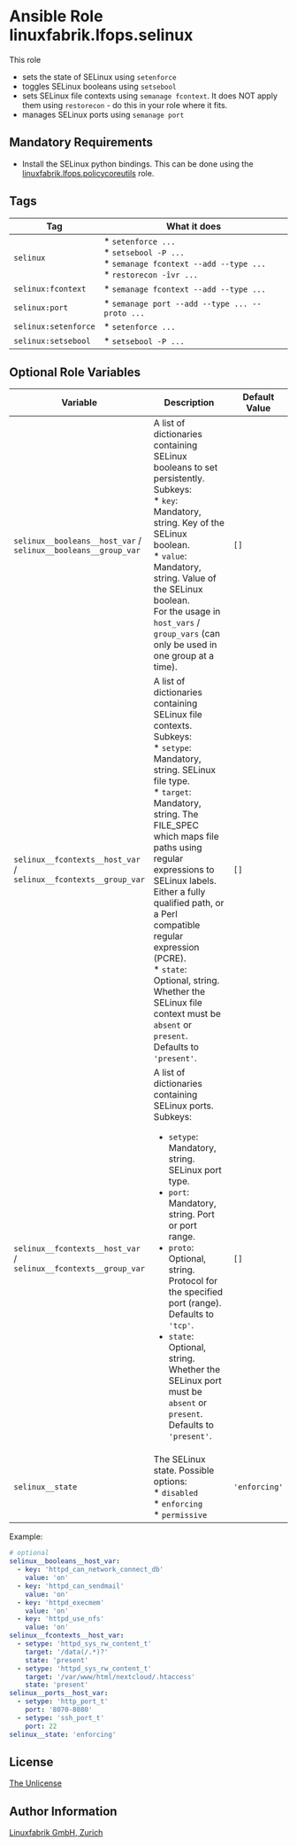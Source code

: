 # Ansible Role linuxfabrik.lfops.selinux

This role

* sets the state of SELinux using `setenforce`
* toggles SELinux booleans using `setsebool`
* sets SELinux file contexts using `semanage fcontext`. It does NOT apply them using `restorecon` - do this in your role where it fits.
* manages SELinux ports using `semanage port`


## Mandatory Requirements

* Install the SELinux python bindings. This can be done using the [linuxfabrik.lfops.policycoreutils](https://github.com/Linuxfabrik/lfops/tree/main/roles/policycoreutils) role.


## Tags

| Tag                  | What it does                                                   |
| ---                  | ------------                                                   |
| `selinux`            | * `setenforce ...`<br> * `setsebool -P ...`<br> * `semanage fcontext --add --type ...`<br> * `restorecon -îvr ...` |
| `selinux:fcontext`   | * `semanage fcontext --add --type ...` |
| `selinux:port`   | * `semanage port --add --type ... --proto ...` |
| `selinux:setenforce` | * `setenforce ...` |
| `selinux:setsebool`  | * `setsebool -P ...` |


## Optional Role Variables

| Variable | Description | Default Value |
| -------- | ----------- | ------------- |
| `selinux__booleans__host_var` /<br> `selinux__booleans__group_var` | A list of dictionaries containing SELinux booleans to set persistently. Subkeys:<br> * `key`: Mandatory, string. Key of the SELinux boolean.<br> * `value`: Mandatory, string. Value of the SELinux boolean.<br>For the usage in `host_vars` / `group_vars` (can only be used in one group at a time). | `[]` |
| `selinux__fcontexts__host_var` /<br> `selinux__fcontexts__group_var` | A list of dictionaries containing SELinux file contexts. Subkeys:<br> * `setype`: Mandatory, string. SELinux file type.<br> * `target`: Mandatory, string. The FILE_SPEC which maps file paths using regular expressions to SELinux labels. Either a fully qualified path, or a Perl compatible regular expression (PCRE).<br> * `state`: Optional, string. Whether the SELinux file context must be `absent` or `present`. Defaults to `'present'`. | `[]` |
| `selinux__fcontexts__host_var` /<br> `selinux__fcontexts__group_var` | A list of dictionaries containing SELinux ports. Subkeys:<ul><li>`setype`: Mandatory, string. SELinux port type.</li><li>`port`: Mandatory, string. Port or port range.</li><li>`proto`: Optional, string. Protocol for the specified port (range). Defaults to `'tcp'`.</li><li>`state`: Optional, string. Whether the SELinux port must be `absent` or `present`. Defaults to `'present'`.</li></ul> | `[]` |
| `selinux__state` | The SELinux state. Possible options:<br> * `disabled`<br> * `enforcing`<br> * `permissive` | `'enforcing'` |

Example:
```yaml
# optional
selinux__booleans__host_var:
  - key: 'httpd_can_network_connect_db'
    value: 'on'
  - key: 'httpd_can_sendmail'
    value: 'on'
  - key: 'httpd_execmem'
    value: 'on'
  - key: 'httpd_use_nfs'
    value: 'on'
selinux__fcontexts__host_var:
  - setype: 'httpd_sys_rw_content_t'
    target: '/data(/.*)?'
    state: 'present'
  - setype: 'httpd_sys_rw_content_t'
    target: '/var/www/html/nextcloud/.htaccess'
    state: 'present'
selinux__ports__host_var:
  - setype: 'http_port_t'
    port: '8070-8080'
  - setype: 'ssh_port_t'
    port: 22
selinux__state: 'enforcing'
```


## License

[The Unlicense](https://unlicense.org/)


## Author Information

[Linuxfabrik GmbH, Zurich](https://www.linuxfabrik.ch)

